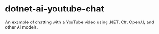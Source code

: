 # dotnet-ai-youtube-chat
An example of chatting with a YouTube video using .NET, C#, OpenAI, and other AI models.
